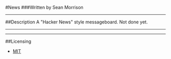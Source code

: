 #News
###Written by Sean Morrison
***
##Description
A "Hacker News" style messageboard. Not done yet. 
***
***
##Licensing
- [MIT](http://opensource.org/licenses/MIT)
